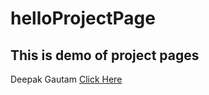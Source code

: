 # helloProjectPage

## This is demo of project pages
Deepak Gautam
[Click Here](https://deepak5j.github.io/HelloProjectPage)
